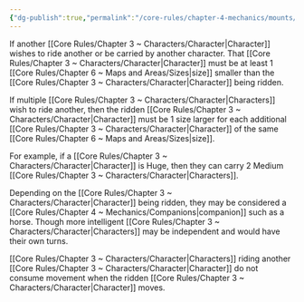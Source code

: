 ```yaml
---
{"dg-publish":true,"permalink":"/core-rules/chapter-4-mechanics/mounts/"}
---
```


If another [[Core Rules/Chapter 3 ~ Characters/Character\|Character]] wishes to ride another or be carried by another character. That [[Core Rules/Chapter 3 ~ Characters/Character\|Character]] must be at least 1 [[Core Rules/Chapter 6 ~ Maps and Areas/Sizes\|size]] smaller than the [[Core Rules/Chapter 3 ~ Characters/Character\|Character]] being ridden.

If multiple [[Core Rules/Chapter 3 ~ Characters/Character\|Characters]] wish to ride another, then the ridden [[Core Rules/Chapter 3 ~ Characters/Character\|Character]] must be 1 size larger for each additional [[Core Rules/Chapter 3 ~ Characters/Character\|Character]] of the same [[Core Rules/Chapter 6 ~ Maps and Areas/Sizes\|size]].

For example, if a [[Core Rules/Chapter 3 ~ Characters/Character\|Character]] is Huge, then they can carry 2 Medium [[Core Rules/Chapter 3 ~ Characters/Character\|Characters]].

Depending on the [[Core Rules/Chapter 3 ~ Characters/Character\|Character]] being ridden, they may be considered a [[Core Rules/Chapter 4 ~ Mechanics/Companions\|companion]] such as a horse. Though more intelligent [[Core Rules/Chapter 3 ~ Characters/Character\|Characters]] may be independent and would have their own turns.

[[Core Rules/Chapter 3 ~ Characters/Character\|Characters]] riding another [[Core Rules/Chapter 3 ~ Characters/Character\|Character]] do not consume movement when the ridden [[Core Rules/Chapter 3 ~ Characters/Character\|Character]] moves.